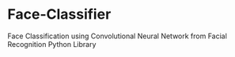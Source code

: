 # Face-Classifier
Face Classification using Convolutional Neural Network from Facial Recognition Python Library
